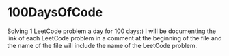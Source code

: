 # 100DaysOfCode
Solving 1 LeetCode problem a day for 100 days:)
I will be documenting the link of each LeetCode problem in a comment at the beginning of the file and the name of the file will include the name of the LeetCode problem.
